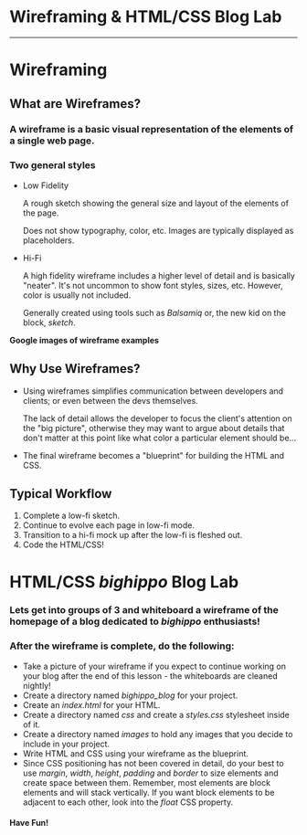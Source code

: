 # Wireframing & HTML/CSS Blog Lab
---

# Wireframing

## What are Wireframes?

### A wireframe is a basic visual representation of the elements of a single web page.

### Two general styles

- Low Fidelity

  A rough sketch showing the general size and layout of the elements of the page.
  
  Does not show typography, color, etc.  Images are typically displayed as placeholders.

- Hi-Fi

   A high fidelity wireframe includes a higher level of detail and is basically "neater".  It's not uncommon to show font styles, sizes, etc.  However, color is usually not included.
   
   Generally created using tools such as *Balsamiq* or, the new kid on the block, *sketch*.
   
**Google images of wireframe examples**

## Why Use Wireframes?

- Using wireframes simplifies communication between developers and clients; or even between the devs themselves.

  The lack of detail allows the developer to focus the client's attention on the "big picture", otherwise they may want to argue about details that don't matter at this point like what color a particular element should be...

- The final wireframe becomes a "blueprint" for building the HTML and CSS.

## Typical Workflow

1. Complete a low-fi sketch.
2. Continue to evolve each page in low-fi mode.
3. Transition to a hi-fi mock up after the low-fi is fleshed out.
4. Code the HTML/CSS!

# HTML/CSS *bighippo* Blog Lab

### Lets get into groups of 3 and whiteboard a wireframe of the homepage of a blog dedicated to *bighippo* enthusiasts!

### After the wireframe is complete, do the following:
- Take a picture of your wireframe if you expect to continue working on your blog after the end of this lesson - the whiteboards are cleaned nightly!
- Create a directory named *bighippo_blog* for your project.
- Create an *index.html* for your HTML.
- Create a directory named *css* and create a *styles.css* stylesheet inside of it.
- Create a directory named *images* to hold any images that you decide to include in your project.
- Write HTML and CSS using your wireframe as the blueprint.
- Since CSS positioning has not been covered in detail, do your best to use *margin*, *width*, *height*, *padding* and *border* to size elements and create space between them. Remember, most elements are block elements and will stack vertically.  If you want block elements to be adjacent to each other, look into the *float* CSS property.

#### Have Fun!